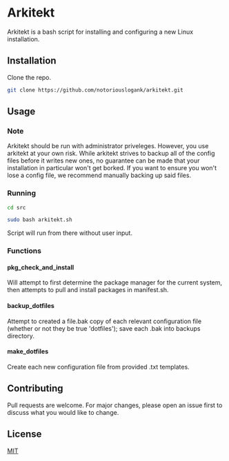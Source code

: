 # Arkitekt

Arkitekt is a bash script for installing and configuring a new Linux
installation.

## Installation

Clone the repo.

```bash
git clone https://github.com/notoriouslogank/arkitekt.git
```

## Usage

### Note 
Arkitekt should be run with administrator priveleges.  However, you use arkitekt at your own risk.  While arkitekt strives to backup all of the config files before it writes new ones, no guarantee can be made that your installation in particular won't get borked.  If you want to ensure you won't lose a config file, we recommend manually backing up said files.

### Running

```bash
cd src

sudo bash arkitekt.sh
```
Script will run from there without user input.

### Functions

#### pkg_check_and_install
Will attempt to first determine the package manager for the current system, then attempts to pull and install packages in manifest.sh.

#### backup_dotfiles
Attempt to created a file.bak copy of each relevant configuration file (whether or not they be true 'dotfiles'); save each .bak into backups directory.

#### make_dotfiles
Create each new configuration file from provided .txt templates.

## Contributing

Pull requests are welcome.  For major changes, please open an issue first to discuss what you would like to change.

## License

[MIT](https://choosealicense.com/licenses/mit/)
